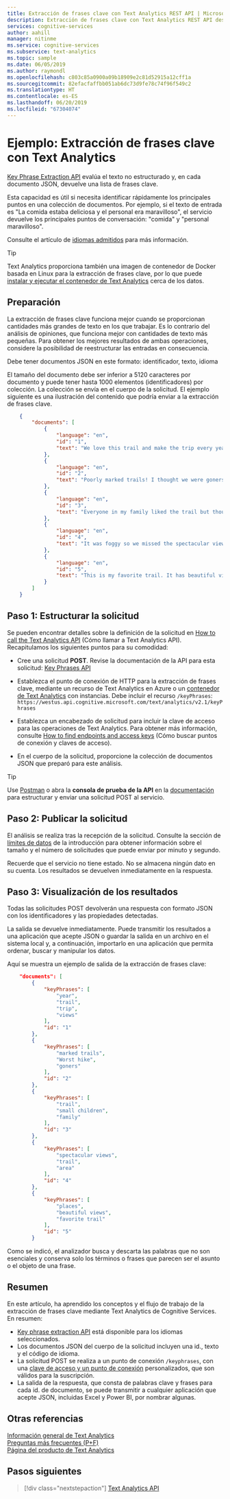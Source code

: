 ```yaml
---
title: Extracción de frases clave con Text Analytics REST API | Microsoft Docs
description: Extracción de frases clave con Text Analytics REST API desde Azure Cognitive Services.
services: cognitive-services
author: aahill
manager: nitinme
ms.service: cognitive-services
ms.subservice: text-analytics
ms.topic: sample
ms.date: 06/05/2019
ms.author: raymondl
ms.openlocfilehash: c803c85a0900a09b18909e2c81d52915a12cff1a
ms.sourcegitcommit: 82efacfaffbb051ab6dc73d9fe78c74f96f549c2
ms.translationtype: HT
ms.contentlocale: es-ES
ms.lasthandoff: 06/20/2019
ms.locfileid: "67304074"
---
```

# <a name="example-how-to-extract-key-phrases-using-text-analytics"></a>Ejemplo: Extracción de frases clave con Text Analytics

[Key Phrase Extraction API](https://westcentralus.dev.cognitive.microsoft.com/docs/services/TextAnalytics-v2-1/operations/56f30ceeeda5650db055a3c6) evalúa el texto no estructurado y, en cada documento JSON, devuelve una lista de frases clave. 

Esta capacidad es útil si necesita identificar rápidamente los principales puntos en una colección de documentos. Por ejemplo, si el texto de entrada es "La comida estaba deliciosa y el personal era maravilloso", el servicio devuelve los principales puntos de conversación: "comida" y "personal maravilloso".

Consulte el artículo de [idiomas admitidos](../text-analytics-supported-languages.md) para más información. 

> [!TIP]
> Text Analytics proporciona también una imagen de contenedor de Docker basada en Linux para la extracción de frases clave, por lo que puede [instalar y ejecutar el contenedor de Text Analytics](text-analytics-how-to-install-containers.md) cerca de los datos.

## <a name="preparation"></a>Preparación

La extracción de frases clave funciona mejor cuando se proporcionan cantidades más grandes de texto en los que trabajar. Es lo contrario del análisis de opiniones, que funciona mejor con cantidades de texto más pequeñas. Para obtener los mejores resultados de ambas operaciones, considere la posibilidad de reestructurar las entradas en consecuencia.

Debe tener documentos JSON en este formato: identificador, texto, idioma

El tamaño del documento debe ser inferior a 5120 caracteres por documento y puede tener hasta 1000 elementos (identificadores) por colección. La colección se envía en el cuerpo de la solicitud. El ejemplo siguiente es una ilustración del contenido que podría enviar a la extracción de frases clave.

```json
    {
        "documents": [
            {
                "language": "en",
                "id": "1",
                "text": "We love this trail and make the trip every year. The views are breathtaking and well worth the hike!"
            },
            {
                "language": "en",
                "id": "2",
                "text": "Poorly marked trails! I thought we were goners. Worst hike ever."
            },
            {
                "language": "en",
                "id": "3",
                "text": "Everyone in my family liked the trail but thought it was too challenging for the less athletic among us. Not necessarily recommended for small children."
            },
            {
                "language": "en",
                "id": "4",
                "text": "It was foggy so we missed the spectacular views, but the trail was ok. Worth checking out if you are in the area."
            },                
            {
                "language": "en",
                "id": "5",
                "text": "This is my favorite trail. It has beautiful views and many places to stop and rest"
            }
        ]
    }
```    
    
## <a name="step-1-structure-the-request"></a>Paso 1: Estructurar la solicitud

Se pueden encontrar detalles sobre la definición de la solicitud en [How to call the Text Analytics API](text-analytics-how-to-call-api.md) (Cómo llamar a Text Analytics API). Recapitulamos los siguientes puntos para su comodidad:

+ Cree una solicitud **POST**. Revise la documentación de la API para esta solicitud: [Key Phrases API](https://westcentralus.dev.cognitive.microsoft.com/docs/services/TextAnalytics-v2-1/operations/56f30ceeeda5650db055a3c6)

+ Establezca el punto de conexión de HTTP para la extracción de frases clave, mediante un recurso de Text Analytics en Azure o un [contenedor de Text Analytics](text-analytics-how-to-install-containers.md) con instancias. Debe incluir el recurso `/keyPhrases`: `https://westus.api.cognitive.microsoft.com/text/analytics/v2.1/keyPhrases`

+ Establezca un encabezado de solicitud para incluir la clave de acceso para las operaciones de Text Analytics. Para obtener más información, consulte [How to find endpoints and access keys](text-analytics-how-to-access-key.md) (Cómo buscar puntos de conexión y claves de acceso).

+ En el cuerpo de la solicitud, proporcione la colección de documentos JSON que preparó para este análisis.

> [!Tip]
> Use [Postman](text-analytics-how-to-call-api.md) o abra la **consola de prueba de la API** en la [documentación](https://westcentralus.dev.cognitive.microsoft.com/docs/services/TextAnalytics-v2-1/operations/56f30ceeeda5650db055a3c6) para estructurar y enviar una solicitud POST al servicio.

## <a name="step-2-post-the-request"></a>Paso 2: Publicar la solicitud

El análisis se realiza tras la recepción de la solicitud. Consulte la sección de [límites de datos](../overview.md#data-limits) de la introducción para obtener información sobre el tamaño y el número de solicitudes que puede enviar por minuto y segundo.

Recuerde que el servicio no tiene estado. No se almacena ningún dato en su cuenta. Los resultados se devuelven inmediatamente en la respuesta.

## <a name="step-3-view-results"></a>Paso 3: Visualización de los resultados

Todas las solicitudes POST devolverán una respuesta con formato JSON con los identificadores y las propiedades detectadas.

La salida se devuelve inmediatamente. Puede transmitir los resultados a una aplicación que acepte JSON o guardar la salida en un archivo en el sistema local y, a continuación, importarlo en una aplicación que permita ordenar, buscar y manipular los datos.

Aquí se muestra un ejemplo de salida de la extracción de frases clave:

```json
    "documents": [
        {
            "keyPhrases": [
                "year",
                "trail",
                "trip",
                "views"
            ],
            "id": "1"
        },
        {
            "keyPhrases": [
                "marked trails",
                "Worst hike",
                "goners"
            ],
            "id": "2"
        },
        {
            "keyPhrases": [
                "trail",
                "small children",
                "family"
            ],
            "id": "3"
        },
        {
            "keyPhrases": [
                "spectacular views",
                "trail",
                "area"
            ],
            "id": "4"
        },
        {
            "keyPhrases": [
                "places",
                "beautiful views",
                "favorite trail"
            ],
            "id": "5"
        }
```

Como se indicó, el analizador busca y descarta las palabras que no son esenciales y conserva solo los términos o frases que parecen ser el asunto o el objeto de una frase. 

## <a name="summary"></a>Resumen

En este artículo, ha aprendido los conceptos y el flujo de trabajo de la extracción de frases clave mediante Text Analytics de Cognitive Services. En resumen:

+ [Key phrase extraction API](https://westcentralus.dev.cognitive.microsoft.com/docs/services/TextAnalytics-v2-1/operations/56f30ceeeda5650db055a3c6) está disponible para los idiomas seleccionados.
+ Los documentos JSON del cuerpo de la solicitud incluyen una id., texto y el código de idioma.
+ La solicitud POST se realiza a un punto de conexión `/keyphrases`, con una [clave de acceso y un punto de conexión](text-analytics-how-to-access-key.md) personalizados, que son válidos para la suscripción.
+ La salida de la respuesta, que consta de palabras clave y frases para cada id. de documento, se puede transmitir a cualquier aplicación que acepte JSON, incluidas Excel y Power BI, por nombrar algunas.

## <a name="see-also"></a>Otras referencias 

 [Información general de Text Analytics](../overview.md)  
 [Preguntas más frecuentes (P+F)](../text-analytics-resource-faq.md)</br>
 [Página del producto de Text Analytics](//go.microsoft.com/fwlink/?LinkID=759712) 

## <a name="next-steps"></a>Pasos siguientes

> [!div class="nextstepaction"]
> [Text Analytics API](https://westus.dev.cognitive.microsoft.com/docs/services/TextAnalytics-V2-1/operations/56f30ceeeda5650db055a3c6)
